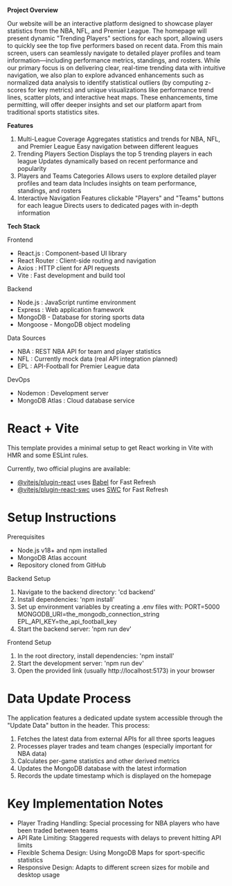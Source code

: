 **Project Overview**

Our website will be an interactive platform designed to showcase player statistics from the NBA, NFL, and Premier League. The homepage will present dynamic "Trending Players" sections for each sport, allowing users to quickly see the top five performers based on recent data. From this main screen, users can seamlessly navigate to detailed player profiles and team information—including performance metrics, standings, and rosters. While our primary focus is on delivering clear, real-time trending data with intuitive navigation, we also plan to explore advanced enhancements such as normalized data analysis to identify statistical outliers (by computing z-scores for key metrics) and unique visualizations like performance trend lines, scatter plots, and interactive heat maps. These enhancements, time permitting, will offer deeper insights and set our platform apart from traditional sports statistics sites.

**Features**

1. Multi-League Coverage
Aggregates statistics and trends for NBA, NFL, and Premier League
Easy navigation between different leagues
2. Trending Players Section
Displays the top 5 trending players in each league
Updates dynamically based on recent performance and popularity
3. Players and Teams Categories
Allows users to explore detailed player profiles and team data
Includes insights on team performance, standings, and rosters
4. Interactive Navigation
Features clickable "Players" and "Teams" buttons for each league
Directs users to dedicated pages with in-depth information

**Tech Stack**

Frontend
- React.js : Component-based UI library
- React Router : Client-side routing and navigation
- Axios : HTTP client for API requests
- Vite : Fast development and build tool

Backend
- Node.js : JavaScript runtime environment
- Express : Web application framework
- MongoDB - Database for storing sports data
- Mongoose - MongoDB object modeling

Data Sources
- NBA : REST NBA API for team and player statistics
- NFL : Currently mock data (real API integration planned)
- EPL : API-Football for Premier League data

DevOps
- Nodemon : Development server
- MongoDB Atlas : Cloud database service

# React + Vite

This template provides a minimal setup to get React working in Vite with HMR and some ESLint rules.

Currently, two official plugins are available:

- [@vitejs/plugin-react](https://github.com/vitejs/vite-plugin-react/blob/main/packages/plugin-react/README.md) uses [Babel](https://babeljs.io/) for Fast Refresh
- [@vitejs/plugin-react-swc](https://github.com/vitejs/vite-plugin-react-swc) uses [SWC](https://swc.rs/) for Fast Refresh


# Setup Instructions
Prerequisites
- Node.js v18+ and npm installed
- MongoDB Atlas account
- Repository cloned from GitHub

Backend Setup
1. Navigate to the backend directory:
    'cd backend'
2. Install dependencies:
    'npm install'
3. Set up environment variables by creating a .env files with:
    PORT=5000
    MONGODB_URI=the_mongodb_connection_string
    EPL_API_KEY=the_api_football_key
4. Start the backend server:
    'npm run dev'

Frontend Setup
1. In the root directory, install dependencies:
    'npm install'
2. Start the development server:
    'npm run dev'
3. Open the provided link (usually http://localhost:5173) in your browser

# Data Update Process
The application features a dedicated update system accessible through the "Update Data" button in the header. This process:

1. Fetches the latest data from external APIs for all three sports leagues
2. Processes player trades and team changes (especially important for NBA data)
3. Calculates per-game statistics and other derived metrics
4. Updates the MongoDB database with the latest information
5. Records the update timestamp which is displayed on the homepage

# Key Implementation Notes
- Player Trading Handling: Special processing for NBA players who have been traded between teams
- API Rate Limiting: Staggered requests with delays to prevent hitting API limits
- Flexible Schema Design: Using MongoDB Maps for sport-specific statistics
- Responsive Design: Adapts to different screen sizes for mobile and desktop usage